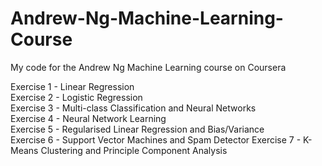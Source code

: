 # Andrew-Ng-Machine-Learning-Course
My code for the Andrew Ng Machine Learning course on Coursera

Exercise 1 - Linear Regression  
Exercise 2 - Logistic Regression  
Exercise 3 - Multi-class Classification and Neural Networks  
Exercise 4 - Neural Network Learning  
Exercise 5 - Regularised Linear Regression and Bias/Variance  
Exercise 6 - Support Vector Machines and Spam Detector
Exercise 7 - K-Means Clustering and Principle Component Analysis
